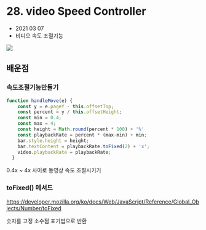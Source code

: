 # 28. video Speed Controller

- 2021 03 07
- 비디오 속도 조절기능

![](../image/28.gif)

## 배운점

### 속도조절기능만들기

```javascript
function handleMove(e) {
    const y = e.pageY - this.offsetTop;
    const percent = y / this.offsetHeight;
    const min = 0.4;
    const max = 4;
    const height = Math.round(percent * 100) + '%'
    const playbackRate = percent * (max-min) + min;
    bar.style.height = height;
    bar.textContent = playbackRate.toFixed(2) + 'x';
    video.playbackRate = playbackRate;
  }
```

0.4x ~ 4x 사이로 동영상 속도 조절시키기

### toFixed() 메서드

https://developer.mozilla.org/ko/docs/Web/JavaScript/Reference/Global_Objects/Number/toFixed

숫자를 고정 소수점 표기법으로 반환